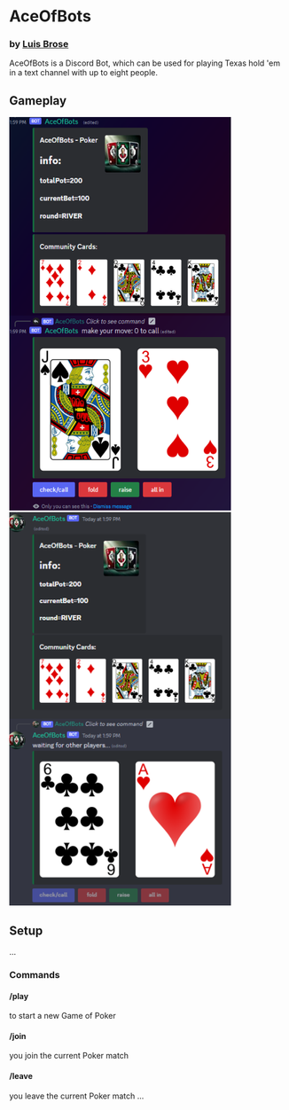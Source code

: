 # AceOfBots
### by [Luis Brose](https://github.com/LuisBrose)
AceOfBots is a Discord Bot, which can be used for playing Texas hold 'em in a text channel with up to eight people.
## Gameplay
<img src="doc/gameplay1.png" alt="Player 1" width="400" height="710"/> <img src="doc/gameplay2.png" alt="Player 2" width="400" height="710"/>


## Setup
...
### Commands
#### /play
to start a new Game of Poker
#### /join
you join the current Poker match
#### /leave
you leave the current Poker match
...
